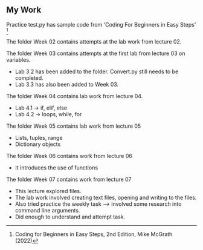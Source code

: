 ## **My Work**
Practice test.py has sample code from 'Coding For Beginners in Easy Steps' [^1]

The folder Week 02 contains attempts at the lab work from lecture 02.


The folder Week 03 contains attempts at the first lab from lecture 03 on variables.
- Lab 3.2 has been added to the folder. Convert.py still needs to be completed.
- Lab 3.3 has also been added to Week 03.

The folder Week 04 contains lab work from lecture 04.
- Lab 4.1 -> if, elif, else
- Lab 4.2 -> loops, while, for

The folder Week 05 contains lab work from lecture 05
- Lists, tuples, range
- Dictionary objects

The folder Week 06 contains work from lecture 06
- It introduces the use of functions

The folder Week 07 contains work from lecture 07
- This lecture explored files.
- The lab work involved creating text files, opening and writing to the files.
- Also tried practice the weekly task --> involved some research into command line arguments.
- Did enough to understand and attempt task.


[^1]: Coding for Beginners in Easy Steps, 2nd Edition, Mike McGrath (2022)